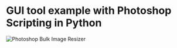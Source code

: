 # GUI tool example with Photoshop Scripting in Python
![](https://i.imgur.com/6l3kXw8.png "Photoshop Bulk Image Resizer")